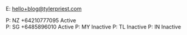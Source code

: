E: hello+blog@tylerpriest.com

P: NZ +64210777095  Active	
P: SG +6485896010   Active
P: MY Inactive
P: TL Inactive
P: IN Inactive

